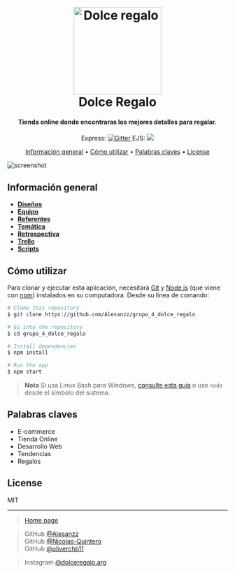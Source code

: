 

<h1 align="center">
  <br>
  <a href="https://github.com/Alesanzz/grupo_4_dolce_regalo/blob/main/info/img/logo.jpg">
<img src="https://i.im.ge/2022/08/18/OqzOfJ.logodolce.th.png" style="margin-top:50px;" alt="Dolce regalo" width="200" height="200">
  </a>
  <br>
  Dolce Regalo
  <br>
</h1>

<h4 align="center">Tienda online donde encontraras los mejores detalles para regalar. </h4>

<p align="center">
 Express:  <a href="https://www.npmjs.com/package/express">
    <img src="https://badge.fury.io/js/express.svg"
         alt="Gitter">
  </a>
   EJS: <a href="https://www.npmjs.com/package/ejs"><img src="https://badge.fury.io/js/ejs.svg"></a>


</p>

<p align="center">
  <a href="#key-features">Información general</a> •
  <a href="#how-to-use">Cómo utilizar</a> •
<a href="#key-features">Palabras claves</a> •
  <a href="#license">License</a>
</p>

![screenshot](https://i.im.ge/2022/08/18/Oqk9DL.Captura-de-pantalla-2022-08-18-000848.png)

## Información general
+ [**Diseños**](./info/docs/diseños.md)
+ [**Equipo**](./info/docs/equipo.md)
+ [**Referentes**](./info/docs/referentes.md)
+ [**Temática**](./info/docs/tematica.md)
+ [**Retrospectiva**](./info/docs/retrospectiva.md)
+ [**Trello**](https://trello.com/b/0snc1Txk/dolce)
+ [**Scripts**](./info/scripts)


## Cómo utilizar

Para clonar y ejecutar esta aplicación, necesitará [Git](https://git-scm.com) y [Node.js](https://nodejs.org/en/download/) (que viene con  [npm](http://npmjs.com)) instalados en su computadora. Desde su línea de comando:

```bash
# Clone this repository
$ git clone https://github.com/Alesanzz/grupo_4_dolce_regalo

# Go into the repository
$ cd grupo_4_dolce_regalo

# Install dependencies
$ npm install

# Run the app
$ npm start
```

> **Nota**
> Si usa Linux Bash para Windows, [consulte esta guía](https://www.howtogeek.com/261575/how-to-run-graphical-linux-desktop-applications-from-windows-10s-bash-shell/) o use `node` desde el símbolo del sistema.

## Palabras claves

- E-commerce
- Tienda Online
- Desarrollo Web
- Tendencias
- Regalos


## License

MIT

---

> [Home page](http://localhost:3030/)
 
>  GitHub [@Alesanzz](https://github.com/Alesanzz)  
>  GitHub [@Nicolas-Quintero](https://github.com/Nicolas-Quintero)  
> GitHub [@oliverchb11](https://github.com/oliverchb11) 

> Instagram [@dolceregalo.arg](https://www.instagram.com/dolceregalo.arg/?hl=es)
